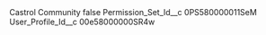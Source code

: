 <?xml version="1.0" encoding="UTF-8"?>
<CustomMetadata xmlns="http://soap.sforce.com/2006/04/metadata" xmlns:xsi="http://www.w3.org/2001/XMLSchema-instance" xmlns:xsd="http://www.w3.org/2001/XMLSchema">
    <label>Castrol Community</label>
    <protected>false</protected>
    <values>
        <field>Permission_Set_Id__c</field>
        <value xsi:type="xsd:string">0PS580000011SeM</value>
    </values>
    <values>
        <field>User_Profile_Id__c</field>
        <value xsi:type="xsd:string">00e58000000SR4w</value>
    </values>
</CustomMetadata>
